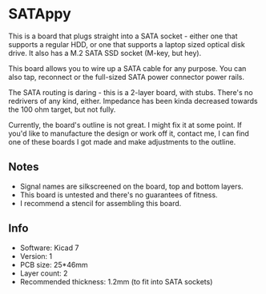 # SATAppy

This is a board that plugs straight into a SATA socket - either one that supports a regular HDD, or one that supports
a laptop sized optical disk drive. It also has a M.2 SATA SSD socket (M-key, but hey).

This board allows you to wire up a SATA cable for any purpose. You can also tap, reconnect or the full-sized SATA power connector power rails.

The SATA routing is daring - this is a 2-layer board, with stubs. There's no redrivers of any kind, either. Impedance has been kinda decreased towards
the 100 ohm target, but not fully.

Currently, the board's outline is not great. I might fix it at some point. If you'd like to manufacture the design or work off it,
contact me, I can find one of these boards I got made and make adjustments to the outline. 

## Notes

- Signal names are silkscreened on the board, top and bottom layers.
- This board is untested and there's no guarantees of fitness.
- I recommend a stencil for assembling this board.

## Info

- Software: Kicad 7
- Version: 1
- PCB size: 25*46mm
- Layer count: 2
- Recommended thickness: 1.2mm (to fit into SATA sockets)
